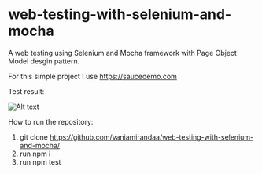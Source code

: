 # web-testing-with-selenium-and-mocha
A web testing using Selenium and Mocha framework with Page Object Model desgin pattern.

For this simple project I use https://saucedemo.com

Test result:

![Alt text](<Screenshot 2023-12-19 113957-1.jpg>)

How to run the repository:
1. git clone https://github.com/vaniamirandaa/web-testing-with-selenium-and-mocha/ 
2. run npm i
3. run npm test
